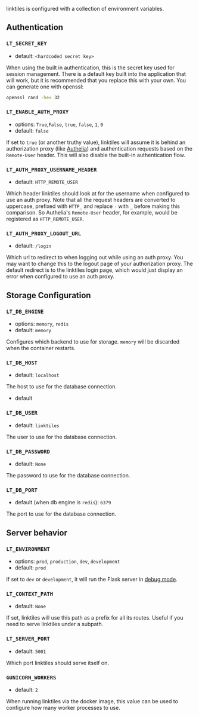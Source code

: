 linktiles is configured with a collection of environment variables. 

## Authentication

### `LT_SECRET_KEY`

- default: `<hardcoded secret key>`

When using the built in authentication, this is the secret key used for session management. There is a default key built into the application that will work, but it is recommended that you replace this with your own. You can generate one with openssl:

```sh
openssl rand -hex 32
```

### `LT_ENABLE_AUTH_PROXY`

- options: `True`,`False`, `true`, `false`, `1`, `0`
- default: `false`

If set to `true` (or another truthy value), linktiles will assume it is behind an authorization proxy (like [Authelia](https://www.authelia.com/)) and authentication requests based on the `Remote-User` header. This will also disable the built-in authentication flow.

### `LT_AUTH_PROXY_USERNAME_HEADER`

- default: `HTTP_REMOTE_USER`

Which header linktiles should look at for the username when configured to use an auth proxy. Note that all the request headers are converted to uppercase, prefixed with `HTTP_` and replace `-` with `_` before making this comparison. So Authelia's `Remote-User` header, for example, would be registered as `HTTP_REMOTE_USER`.

### `LT_AUTH_PROXY_LOGOUT_URL`

- default: `/login`

Which url to redirect to when logging out while using an auth proxy. You may want to change this to the logout page of your authorization proxy. The default redirect is to the linktiles login page, which would just display an error when configured to use an auth proxy.

## Storage Configuration

### `LT_DB_ENGINE`

- options: `memory`, `redis`
- default: `memory`

Configures which backend to use for storage. `memory` will be discarded when the container restarts.

### `LT_DB_HOST`

- default: `localhost`

The host to use for the database connection.

- default 

### `LT_DB_USER`

- default: `linktiles`

The user to use for the database connection.

### `LT_DB_PASSWORD`

- default: `None`

The password to use for the database connection.

### `LT_DB_PORT`

- default (when db engine is `redis`): `6379`

The port to use for the database connection.

## Server behavior

### `LT_ENVIRONMENT`

- options: `prod`, `production`, `dev`, `development`
- default: `prod`

If set to `dev` or `development`, it will run the Flask server in [debug mode](https://flask.palletsprojects.com/en/stable/quickstart/#debug-mode).

### `LT_CONTEXT_PATH`

- default: `None`

If set, linktiles will use this path as a prefix for all its routes. Useful if you need to serve linktiles under a subpath.

### `LT_SERVER_PORT`

- default: `5001`

Which port linktiles should serve itself on.

### `GUNICORN_WORKERS`

- default: `2`

When running linktiles via the docker image, this value can be used to configure how many worker processes to use.
